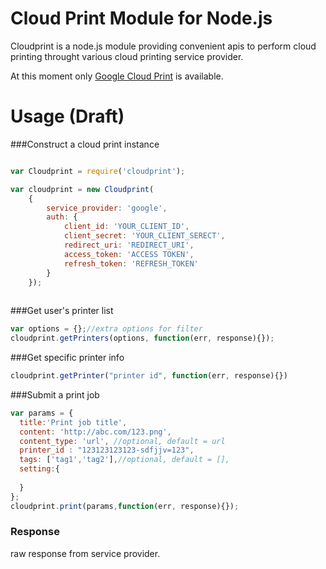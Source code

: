 Cloud Print Module for Node.js
========================

Cloudprint is a node.js module providing convenient apis to perform cloud printing throught various cloud printing service provider.

At this moment only [Google Cloud Print](https://www.google.com/cloudprint) is available.

Usage (Draft)
========================

###Construct a cloud print instance

```js

var Cloudprint = require('cloudprint');

var cloudprint = new Cloudprint(
    {
        service_provider: 'google',
        auth: {
            client_id: 'YOUR_CLIENT_ID',
            client_secret: 'YOUR_CLIENT_SERECT',
            redirect_uri: 'REDIRECT_URI',
            access_token: 'ACCESS TOKEN',
            refresh_token: 'REFRESH_TOKEN'
        }
    });
    
```


###Get user's printer list

```js
var options = {};//extra options for filter
cloudprint.getPrinters(options, function(err, response){});
```

###Get specific printer info

```js
cloudprint.getPrinter("printer id", function(err, response){})
```

###Submit a print job

```js
var params = {
  title:'Print job title',
  content: 'http://abc.com/123.png',
  content_type: 'url', //optional, default = url
  printer_id : "123123123123-sdfjjv=123",
  tags: ['tag1','tag2'],//optional, default = [],
  setting:{
    
  }
};
cloudprint.print(params,function(err, response){});
```

### Response

raw response from service provider.


